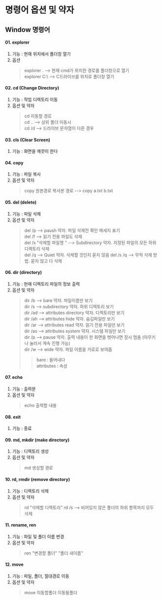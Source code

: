 # 명령어 옵션 및 약자


## Window 명령어

#### 01. explorer
1. 기능 : 현재 위치에서 폴더창 열기
2. 옵션
   > explorer . --> 현재 cmd가 위치한 경로를 폴더창으로 열기    
   > explorer C:\ --> C드라이브를 위치로 폴더창 열기


#### 02. cd (Change Directory)
1. 기능 : 작업 디렉토리 이동
2. 옵션 및 약자
   > cd 이동할 경로     
   > cd ..  --> 상위 폴더 이동시     
   > cd /d  --> 드라이브 문자열이 다른 경우 


#### 03. cls (Clear Screen)
1. 기능 : 화면을 깨끗이 한다


#### 04. copy
1. 기능 : 파일 복사
2. 옵션 및 약자
   > copy 원본경로 복사본 경로 --> copy a.txt b.txt


#### 05. del (delete)
1. 기능 : 파일 삭제
2. 옵션 및 약자
   > del /p --> paush 약자. 파일 삭제전 확인 메세지 표기    
   > del /f --> 읽기 전용 파일도 삭제   
   > del /s "삭제할 파일명 " --> Subdirectory 약자. 지정된 파일의 모든 하위 디렉토리 삭제    
   > del /q --> Quiet 약자. 삭제할 것인지 묻지 않음 
   > del /s /q --> 무적 삭제 방법. 묻지 않고 다 삭제


#### 06. dir (directory)
1. 기능 : 현재 디렉토리 파일의 정보 출력
2. 옵션 및 약자
   > dir /b --> bare 약자. 파일이름만 보기      
   > dir /s --> subdirectory 약자. 하위 디렉토리 보기      
   > dir /ad --> attributes directory 약자. 디렉토리만 보기     
   > dir /ah --> attributes hide 약자. 숨김파일만 보기      
   > dir /ar --> attributes read 약자. 읽기 전용 파일만 보기     
   > dir /as --> attributes system 약자. 시스템 파일만 보기     
   > dir /p --> pause 약자. 출력 내용이 한 화면을 벗어나면 잠시 멈춤 (아무키나 눌러서 계속 진행 가능)   
   > dir /w --> wide 약자. 파일 이름을 가로로 보여줌
     > > bare : 들어내다    
     > > attributes : 속성 

#### 07. echo
1. 기능 : 출력문
2. 옵션 및 약자
   > echo 출력할 내용


#### 08. exit
1. 기능 : 종료


#### 09. md, mkdir (make directory)
1. 기능 : 디렉토리 생성
2. 옵션 및 약자
   > md 생성할 경로


#### 10. rd, rmdir (remove directory)
1. 기능 : 디렉토리 삭제
2. 옵션 및 약자
   > rd "삭제할 디렉토리"
   > rd /s --> 비어있지 않은 폴더의 하위 항목까지 모두 삭제


#### 11. rename, ren  
1. 기능 : 파일 및 폴더 이름 변경
2. 옵션 및 약자
   > ren "변경할 폴더" "폴더 새이름"    


#### 12. move
1. 기능 : 파일, 폴더, 절대경로 이동
2. 옵션 및 약자
   > move 이동할폴더 이동될폴더